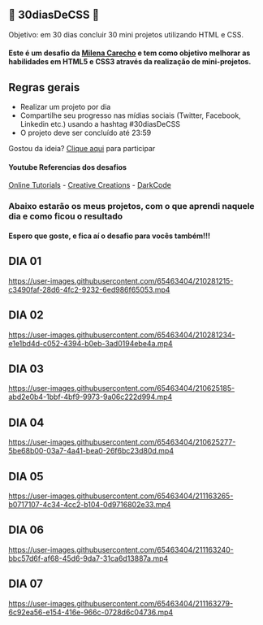 ## 🚀 30diasDeCSS 🚀
Objetivo: em 30 dias concluir 30 mini projetos utilizando HTML e CSS.
#### Este é um desafio da <a href="https://github.com/MilenaCarecho">Milena Carecho</a> e tem como objetivo melhorar as habilidades em HTML5 e CSS3 através da realização de mini-projetos.

## Regras gerais

* Realizar um projeto por dia
* Compartilhe seu progresso nas mídias sociais (Twitter, Facebook, Linkedin etc.) usando a hashtag #30diasDeCSS
* O projeto deve ser concluído até 23:59

Gostou da ideia? 
[Clique aqui](https://github.com/MilenaCarecho/30diasDeCSS/issues/1) para participar 

#### Youtube Referencias dos desafios
[Online Tutorials](https://www.youtube.com/channel/UCbwXnUipZsLfUckBPsC7Jog) - 
[Creative Creations](https://www.youtube.com/channel/UCOKmVksbzoKJKmtu7rlEM1A) - 
[DarkCode](https://www.youtube.com/channel/UCD3KVjbb7aq2OiOffuungzw)

### Abaixo estarão os meus projetos, com o que aprendi naquele dia e como ficou o resultado
#### Espero que goste, e fica aí o desafio para vocês também!!!

## DIA 01
https://user-images.githubusercontent.com/65463404/210281215-c3490faf-28d6-4fc2-9232-6ed986f65053.mp4

## DIA 02
https://user-images.githubusercontent.com/65463404/210281234-e1e1bd4d-c052-4394-b0eb-3ad0194ebe4a.mp4

## DIA 03
https://user-images.githubusercontent.com/65463404/210625185-abd2e0b4-1bbf-4bf9-9973-9a06c222d994.mp4

## DIA 04
https://user-images.githubusercontent.com/65463404/210625277-5be68b00-03a7-4a41-bea0-26f6bc23d80d.mp4

## DIA 05
https://user-images.githubusercontent.com/65463404/211163265-b0717107-4c34-4cc2-b104-0d9716802e33.mp4

## DIA 06
https://user-images.githubusercontent.com/65463404/211163240-bbc57d6f-af68-45d6-9da7-31ca6d13887a.mp4

## DIA 07
https://user-images.githubusercontent.com/65463404/211163279-6c92ea56-e154-416e-966c-0728d6c04736.mp4

